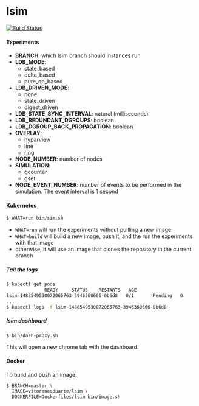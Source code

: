 # lsim

[![Build Status](https://travis-ci.org/vitorenesduarte/lsim.svg?branch=master)](https://travis-ci.org/vitorenesduarte/lsim/)


#### Experiments

- __BRANCH__: which lsim branch should instances run
- __LDB_MODE__:
  - state_based
  - delta_based
  - pure_op_based
- __LDB_DRIVEN_MODE__:
  - none
  - state_driven
  - digest_driven
- __LDB_STATE_SYNC_INTERVAL__: natural (milliseconds)
- __LDB_REDUNDANT_DGROUPS__: boolean
- __LDB_DGROUP_BACK_PROPAGATION__: boolean
- __OVERLAY__:
  - hyparview
  - line
  - ring
- __NODE_NUMBER__: number of nodes
- __SIMULATION__:
  - gcounter
  - gset
- __NODE_EVENT_NUMBER__: number of events to be performed in
the simulation. The event interval is 1 second


#### Kubernetes

```bash
$ WHAT=run bin/sim.sh
```

- `WHAT=run` will run the experiments without pullling a new image
- `WHAT=build` will build a new image, push it, and the run the experiments with that image
- otherwise, it will use an image that clones the repository in the current branch


##### Tail the logs

```bash
$ kubectl get pods
              READY     STATUS    RESTARTS   AGE
lsim-1488549530072065763-3946360666-0b6d8   0/1       Pending   0
...
$ kubectl logs -f lsim-1488549530072065763-3946360666-0b6d8
```


##### lsim dashboard
```bash
$ bin/dash-proxy.sh
```

This will open a new chrome tab with the dashboard.


#### Docker
To build and push an image:

```bash
$ BRANCH=master \
  IMAGE=vitorenesduarte/lsim \
  DOCKERFILE=Dockerfiles/lsim bin/image.sh
```
